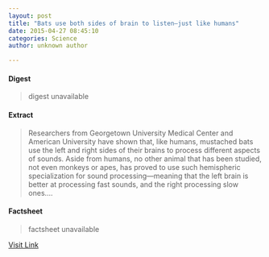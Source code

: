 ```yaml
---
layout: post
title: "Bats use both sides of brain to listen—just like humans"
date: 2015-04-27 08:45:10
categories: Science
author: unknown author

---
```



#### Digest
>digest unavailable

#### Extract
>Researchers from Georgetown University Medical Center and American University have shown that, like humans, mustached bats use the left and right sides of their brains to process different aspects of sounds. Aside from humans, no other animal that has been studied, not even monkeys or apes, has proved to use such hemispheric specialization for sound processing—meaning that the left brain is better at processing fast sounds, and the right processing slow ones....

#### Factsheet
>factsheet unavailable

[Visit Link](http://phys.org/news349328701.html)


